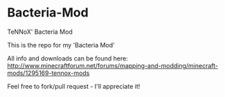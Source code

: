 # Bacteria-Mod
TeNNoX' Bacteria Mod

This is the repo for my 'Bacteria Mod'

All info and downloads can be found here:
http://www.minecraftforum.net/forums/mapping-and-modding/minecraft-mods/1295169-tennox-mods


Feel free to fork/pull request - I'll appreciate it!
